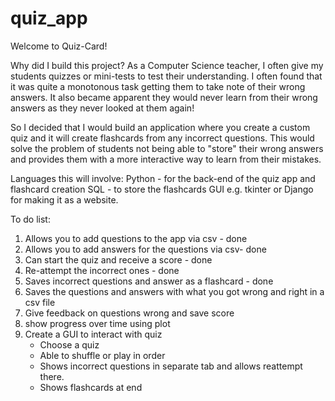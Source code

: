 # quiz_app
Welcome to Quiz-Card!

Why did I build this project?
As a Computer Science teacher, I often give my students quizzes or mini-tests to test their understanding. I often found that it was quite a monotonous task getting them to take note of their wrong answers. It also became apparent they would never learn from their wrong answers as they never looked at them again!

So I decided that I would build an application where you create a custom quiz and it will create flashcards from any incorrect questions. This would solve the problem of students not being able to "store" their wrong answers and provides them with a more interactive way to learn from their mistakes.

Languages this will involve:
Python - for the back-end of the quiz app and flashcard creation
SQL - to store the flashcards
GUI e.g. tkinter or Django for making it as a website.


To do list:

1. Allows you to add questions to the app via csv - done
2. Allows you to add answers for the questions via csv- done
4. Can start the quiz and receive a score - done
5. Re-attempt the incorrect ones - done
6. Saves incorrect questions and answer as a flashcard - done
7. Saves the questions and answers with what you got wrong and right in a csv file 
8. Give feedback on questions wrong and save score
9. show progress over time using plot
10. Create a GUI to interact with quiz
    - Choose a quiz
    - Able to shuffle or play in order
    - Shows incorrect questions in separate tab and allows reattempt there.
    - Shows flashcards at end
    
